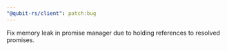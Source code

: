 ```yaml
---
"@qubit-rs/client": patch:bug
---
```


Fix memory leak in promise manager due to holding references to resolved promises.
